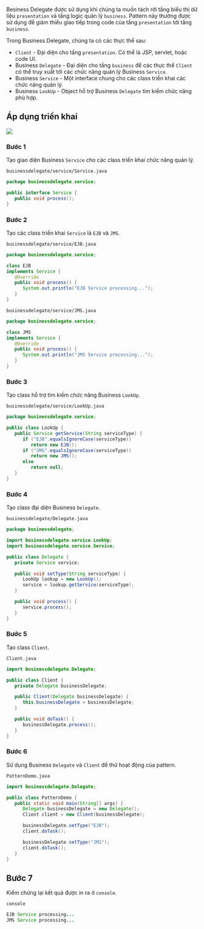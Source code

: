 Besiness Delegate được sử dụng khi chúng ta muốn tách rời tầng biểu thị dữ liệu 
`presentation` và tầng logic quản lý `business`. Pattern này thường được sử dụng để 
giảm thiểu giao tiếp trong code của tầng `presentation` tới tầng `business`.

Trong Business Delegate, chúng ta có các thực thể sau:

- `Client` - Đại diện cho tầng `presentation`. Có thể là JSP, servlet, hoặc code UI.
- Business `Delegate` - Đại diện cho tầng `business` để các thực thể `Client`
có thể truy xuất tới các chức năng quản lý Business `Service`.
- Business `Service` - Một interface chung cho các class triển khai các chức năng quản lý.
- Business `LookUp` - Object hỗ trợ Business `Delegate` tìm kiếm chức năng phù hợp. 

## Áp dụng triển khai

![](https://images.viblo.asia/2b230743-b04d-4679-b30c-50c864570b7e.png)

### Bước 1

Tạo giao diện Business `Service` cho các class triển khai chức năng quản lý.

`businessdelegate/service/Service.java`
```java
package businessdelegate.service;

public interface Service {
   public void process();
}
```

### Bước 2

Tạo các class triển khai `Service` là `EJB` và `JMS`.

`businessdelegate/service/EJB.java`
```java
package businessdelegate.service;

class EJB
implements Service {
   @Override
   public void process() {
      System.out.println("EJB Service processing...");
   }
}
```

`businessdelegate/service/JMS.java`
```java
package businessdelegate.service;

class JMS
implements Service {
   @Override
   public void process() {
      System.out.println("JMS Service processing...");
   }
}
```

### Bước 3

Tạo class hỗ trợ tìm kiếm chức năng Business `LookUp`.

`businessdelegate/service/LookUp.java`
```java
package businessdelegate.service;

public class LookUp {
   public Service getService(String serviceType) {
      if ("EJB".equalsIgnoreCase(serviceType))
         return new EJB();
      if ("JMS".equalsIgnoreCase(serviceType))
         return new JMS();
      else
         return null;
   }
}
```

### Bước 4

Tạo class đại diện Business `Delegate`.

`businessdelegate/Delegate.java`
```java
package businessdelegate;

import businessdelegate.service.LookUp;
import businessdelegate.service.Service;

public class Delegate {
   private Service service;

   public void setType(String serviceType) {
      LookUp lookup = new LookUp();
      service = lookup.getService(serviceType);
   }

   public void process() {
      service.process();
   }
}
```

### Bước 5

Tạo class `Client`.

`Client.java`
```java
import businessdelegate.Delegate;

public class Client {
   private Delegate businessDelegate;

   public Client(Delegate businessDelegate) {
      this.businessDelegate = businessDelegate;
   }

   public void doTask() {
      businessDelegate.process();
   }
}
```

### Bước 6

Sử dụng Business `Delegate` và `Client` để thử hoạt động của pattern.

`PatternDemo.java`
```java
import businessdelegate.Delegate;

public class PatternDemo {
   public static void main(String[] args) {
      Delegate businessDelegate = new Delegate();
      Client client = new Client(businessDelegate);

      businessDelegate.setType("EJB");
      client.doTask();

      businessDelegate.setType("JMS");
      client.doTask();
   }
}
```

## Bước 7

Kiểm chứng lại kết quả được in ra ở `console`.

`console`
```java
EJB Service processing...
JMS Service processing...
```